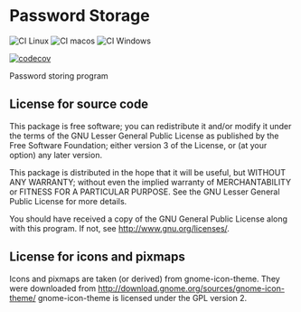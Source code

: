 # Password Storage

![CI Linux](https://github.com/andy128k/PassStorage/workflows/CI%20Linux/badge.svg)
![CI macos](https://github.com/andy128k/PassStorage/workflows/CI%20macos/badge.svg)
![CI Windows](https://github.com/andy128k/PassStorage/workflows/CI%20Windows/badge.svg)

[![codecov](https://codecov.io/gh/andy128k/PassStorage/branch/master/graph/badge.svg)](https://codecov.io/gh/andy128k/PassStorage)

Password storing program

## License for source code

This package is free software; you can redistribute it and/or
modify it under the terms of the GNU Lesser General Public
License as published by the Free Software Foundation; either
version 3 of the License, or (at your option) any later version.

This package is distributed in the hope that it will be useful,
but WITHOUT ANY WARRANTY; without even the implied warranty of
MERCHANTABILITY or FITNESS FOR A PARTICULAR PURPOSE.  See the GNU
Lesser General Public License for more details.

You should have received a copy of the GNU General Public License
along with this program. If not, see <http://www.gnu.org/licenses/>.

## License for icons and pixmaps

Icons and pixmaps are taken (or derived) from gnome-icon-theme.
They were downloaded from <http://download.gnome.org/sources/gnome-icon-theme/>
gnome-icon-theme is licensed under the GPL version 2.
